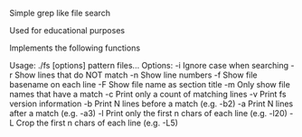 Simple grep like file search 

Used for educational purposes

Implements the following functions

Usage: ./fs [options] pattern files...
Options:
  -i	Ignore case when searching
  -r	Show lines that do NOT match
  -n	Show line numbers
  -f	Show file basename on each line
  -F	Show file name as section title
  -m	Only show file names that have a match
  -c	Print only a count of matching lines
  -v	Print fs version information
  -b	Print N lines before a match (e.g. -b2)
  -a	Print N lines after a match (e.g. -a3)
  -l	Print only the first n chars of each line (e.g. -l20)
  -L	Crop the first n chars of each line (e.g. -L5)


